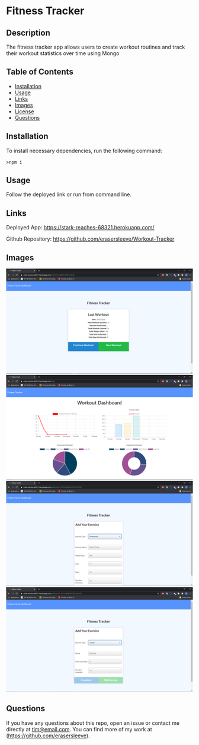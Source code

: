 # Fitness Tracker
  
  ## Description
  The fitness tracker app allows users to create workout routines and track their workout statistics over time using Mongo 
  ## Table of Contents
  *  [Installation](#Installation)
  *  [Usage](#Usage)
  *  [Links](#Links)
  *  [Images](#Images)
  *  [License](#License)
  *  [Questions](#Questions)
  ## Installation
  To install necessary dependencies, run the following command:

    >npm i

  ## Usage
  Follow the deployed link or run from command line.

  ## Links
  Deployed App: https://stark-reaches-68321.herokuapp.com/

  Github Repository: https://github.com/erasersleeve/Workout-Tracker
  
  ## Images 
![1](https://github.com/erasersleeve/Workout-Tracker/blob/master/public/assets/images/Capture%20d%E2%80%99%C3%A9cran%20(72).png?raw=true)
![2](https://github.com/erasersleeve/Workout-Tracker/blob/master/public/assets/images/Capture%20d%E2%80%99%C3%A9cran%20(74).png?raw=true)
![3](https://github.com/erasersleeve/Workout-Tracker/blob/master/public/assets/images/Capture%20d%E2%80%99%C3%A9cran%20(76).png?raw=true)
![4](https://github.com/erasersleeve/Workout-Tracker/blob/master/public/assets/images/Capture%20d%E2%80%99%C3%A9cran%20(75).png?raw=true)

  ## Questions
  If you have any questions about this repo, open an issue or contact me directly at [tim@email.com](mailto:tim@email.com). You can find more of my work at (https://github.com/erasersleeve).
  